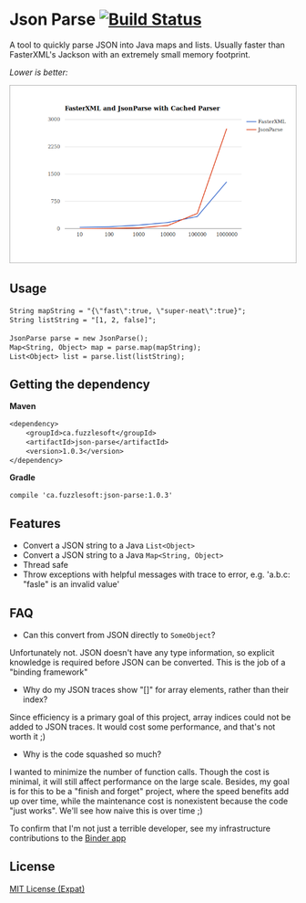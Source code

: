 # Json Parse [![Build Status](https://travis-ci.org/mitchhentges/json-parse.svg?branch=master)](https://travis-ci.org/mitchhentges/json-parse)

A tool to quickly parse JSON into Java maps and lists. Usually faster than FasterXML's Jackson with an extremely
small memory footprint.

_Lower is better:_

![](resources/comparison-cache.png)

## Usage

```
String mapString = "{\"fast\":true, \"super-neat\":true}";
String listString = "[1, 2, false]";

JsonParse parse = new JsonParse();
Map<String, Object> map = parse.map(mapString);
List<Object> list = parse.list(listString);
```

## Getting the dependency

**Maven**
```
<dependency>
    <groupId>ca.fuzzlesoft</groupId>
    <artifactId>json-parse</artifactId>
    <version>1.0.3</version>
</dependency>
```

**Gradle**
```
compile 'ca.fuzzlesoft:json-parse:1.0.3'
```

## Features

* Convert a JSON string to a Java `List<Object>`
* Convert a JSON string to a Java `Map<String, Object>`
* Thread safe
* Throw exceptions with helpful messages with trace to error, e.g. 'a.b.c: "fasle" is an invalid value'

## FAQ

* Can this convert from JSON directly to `SomeObject`?

Unfortunately not. JSON doesn't have any type information, so explicit knowledge is required before JSON can be
converted. This is the job of a "binding framework"

* Why do my JSON traces show "[]" for array elements, rather than their index?

Since efficiency is a primary goal of this project, array indices could not be added to JSON traces. It would
cost some performance, and that's not worth it ;)

* Why is the code squashed so much?

I wanted to minimize the number of function calls. Though the cost is minimal, it will still affect performance
on the large scale. Besides, my goal is for this to be a "finish and forget" project, where the speed benefits
add up over time, while the maintenance cost is nonexistent because the code "just works". We'll see how naive this
is over time ;)

To confirm that I'm not just a terrible developer, see my infrastructure contributions to the
[Binder app](https://github.com/binder-app/android)

## License
[MIT License (Expat)](http://www.opensource.org/licenses/mit-license.php)
